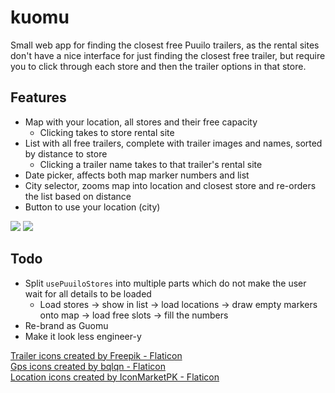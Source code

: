 # kuomu

Small web app for finding the closest free Puuilo trailers, as the rental sites don't have a nice interface for just finding the closest free trailer, but require you to click through each store and then the trailer options in that store.

## Features

- Map with your location, all stores and their free capacity
  - Clicking takes to store rental site
- List with all free trailers, complete with trailer images and names, sorted by distance to store
  - Clicking a trailer name takes to that trailer's rental site
- Date picker, affects both map marker numbers and list
- City selector, zooms map into location and closest store and re-orders the list based on distance
- Button to use your location (city)

<img src="https://i.imgur.com/ZdPUSuL.png" />
<img src="https://i.imgur.com/FXesJPz.png" />

## Todo

- Split `usePuuiloStores` into multiple parts which do not make the user wait for all details to be loaded
  - Load stores -> show in list -> load locations -> draw empty markers onto map -> load free slots -> fill the numbers
- Re-brand as Guomu
- Make it look less engineer-y

<a href="https://www.flaticon.com/free-icons/truck" title="truck icons">Trailer icons created by Freepik - Flaticon</a><br>
<a href="https://www.flaticon.com/free-icons/gps" title="gps icons">Gps icons created by bqlqn - Flaticon</a><br>
<a href="https://www.flaticon.com/free-icons/location" title="location icons">Location icons created by IconMarketPK - Flaticon</a>
